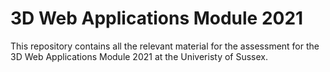 # 3D Web Applications Module 2021

This repository contains all the relevant material for the assessment for the 3D Web Applications Module 2021 at the Univeristy of Sussex.